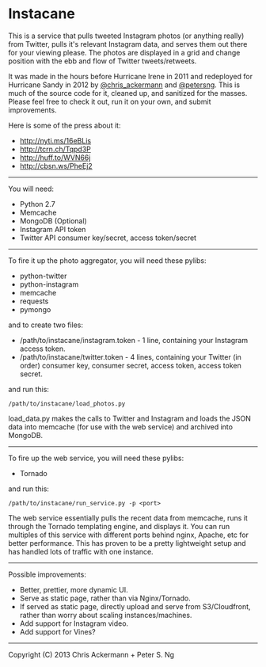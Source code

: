 Instacane
=========

This is a service that pulls tweeted Instagram photos (or anything really) from Twitter, pulls it's relevant Instagram data, and serves them out there for your viewing please.  The photos are displayed in a grid and change position with the ebb and flow of Twitter tweets/retweets.

It was made in the hours before Hurricane Irene in 2011 and redeployed for Hurricane Sandy in 2012 by [@chris_ackermann](http://twitter.com/chris_ackermann "Chris Ackermann") and [@petersng](http://twitter.com/petersng "Peter Ng").  This is much of the source code for it, cleaned up, and sanitized for the masses.  Please feel free to check it out, run it on your own, and submit improvements.

Here is some of the press about it:

* http://nyti.ms/16eBLis
* http://tcrn.ch/Tqpd3P
* http://huff.to/WVN66j
* http://cbsn.ws/PheEj2


---

You will need:

* Python 2.7
* Memcache
* MongoDB (Optional)
* Instagram API token
* Twitter API consumer key/secret, access token/secret

---

To fire it up the photo aggregator, you will need these pylibs:

* python-twitter
* python-instagram
* memcache
* requests
* pymongo

and to create two files:

* /path/to/instacane/instagram.token - 1 line, containing your Instagram access token.
* /path/to/instacane/twitter.token - 4 lines, containing your Twitter (in order) consumer key, consumer secret, access token, access token secret.

and run this:

    /path/to/instacane/load_photos.py

load_data.py makes the calls to Twitter and Instagram and loads the JSON data into memcache (for use with the web service) and archived into MongoDB.

---

To fire up the web service, you will need these pylibs:

* Tornado

and run this:

    /path/to/instacane/run_service.py -p <port>

The web service essentially pulls the recent data from memcache, runs it through the Tornado templating engine, and displays it.  You can run multiples of this service with different ports behind nginx, Apache, etc for better performance.   This has proven to be a pretty lightweight setup and has handled lots of traffic with one instance.

---

Possible improvements:

* Better, prettier, more dynamic UI.
* Serve as static page, rather than via Nginx/Tornado.
* If served as static page, directly upload and serve from S3/Cloudfront, rather than worry about scaling instances/machines.
* Add support for Instagram video.
* Add support for Vines?

---

Copyright (C) 2013 Chris Ackermann + Peter S. Ng
